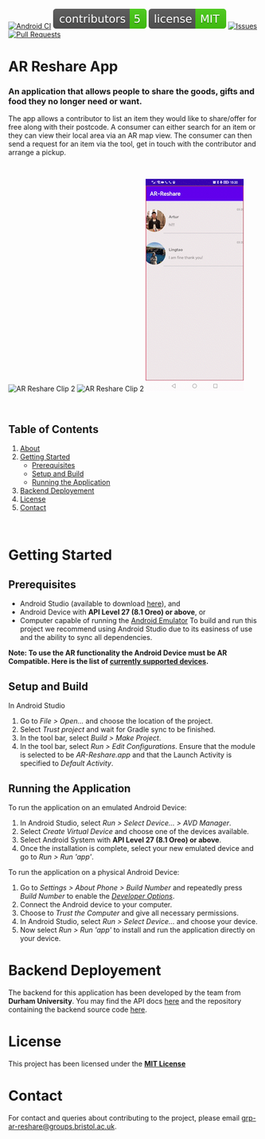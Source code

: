 [![Android CI](https://github.com/spe-uob/2021-ARReshare/actions/workflows/android.yml/badge.svg)](https://github.com/spe-uob/2021-ARReshare/actions/workflows/android.yml)
[![Contributors](docs/contributors_badge.svg)](https://github.com/spe-uob/2021-ARReshare/graphs/contributors)
[![License](docs/license_MIT_badge.svg)](https://github.com/spe-uob/2021-ARReshare/blob/main/LICENSE)
[![Issues](https://img.shields.io/github/issues/spe-uob/2021-ARReshare?color=brightgreen)](https://github.com/spe-uob/2021-ARReshare/issues)
[![Pull Requests](https://img.shields.io/github/issues-pr/spe-uob/2021-ARReshare)](https://github.com/spe-uob/2021-ARReshare/pulls)


# AR Reshare App

### An application that allows people to share the goods, gifts and food they no longer need or want.

The app allows a contributor to list an item they would like to share/offer for free along with their postcode. A consumer can either search for an item or they can view their local area via an AR map view. The consumer can then send a request for an item via the tool, get in touch with the contributor and arrange a pickup.

<br>

![AR Reshare Clip 2](docs/gifs/feed-product.gif)
![AR Reshare Clip 2](docs/gifs/augmented-reality.gif)
![AR Reshare Clip 3](docs/gifs/messaging.gif)

<br>

## Table of Contents
1. [About](#ar-reshare-app)
2. [Getting Started](#getting-started)
   * [Prerequisites](#prerequisites)
   * [Setup and Build](#setup-and-build)
   * [Running the Application](#running-the-application)
2. [Backend Deployement](#backend)
3. [License](#license)
4. [Contact](#contact)

<br>

# Getting Started

## Prerequisites
* Android Studio (available to download [here](https://developer.android.com/studio)), and
* Android Device with **API Level 27 (8.1 Oreo) or above**, or
* Computer capable of running the [Android Emulator](https://developer.android.com/studio/run/emulator)
To build and run this project we recommend using Android Studio due to its easiness of use and the ability to sync all dependencies.

**Note: To use the AR functionality the Android Device must be AR Compatible. Here is the list of [currently supported devices](https://developers.google.com/ar/devices).**

## Setup and Build

In Android Studio
1. Go to *File > Open...* and choose the location of the project.
2. Select *Trust project* and wait for Gradle sync to be finished.
3. In the tool bar, select *Build > Make Project*.
4. In the tool bar, select *Run > Edit Configurations*. Ensure that the module is selected to be *AR-Reshare.app* and that the Launch Activity is specified to *Default Activity*.

## Running the Application
To run the application on an emulated Android Device:
1. In Android Studio, select *Run > Select Device... > AVD Manager*.
2. Select *Create Virtual Device* and choose one of the devices available. 
3. Select Android System with **API Level 27 (8.1 Oreo) or above**.
4. Once the installation is complete, select your new emulated device and go to *Run > Run 'app'*.

To run the application on a physical Android Device:
1. Go to *Settings > About Phone > Build Number* and repeatedly press *Build Number* to enable the [*Developer Options*](https://developer.android.com/studio/debug/dev-options).
2. Connect the Android device to your computer.
3. Choose to *Trust the Computer* and give all necessary permissions.
4. In Android Studio, select *Run > Select Device...* and choose your device.
5. Now select *Run > Run 'app'* to install and run the application directly on your device.

# Backend Deployement
The backend for this application has been developed by the team from **Durham University**. You may find the API docs [here](https://ar-reshare.herokuapp.com/) and the repository containing the backend source code [here](https://github.com/AR-Reshare/AR-Reshare).

# License
This project has been licensed under the [**MIT License**](https://github.com/spe-uob/2021-ARReshare/blob/main/LICENSE)

# Contact
For contact and queries about contributing to the project, please email grp-ar-reshare@groups.bristol.ac.uk.